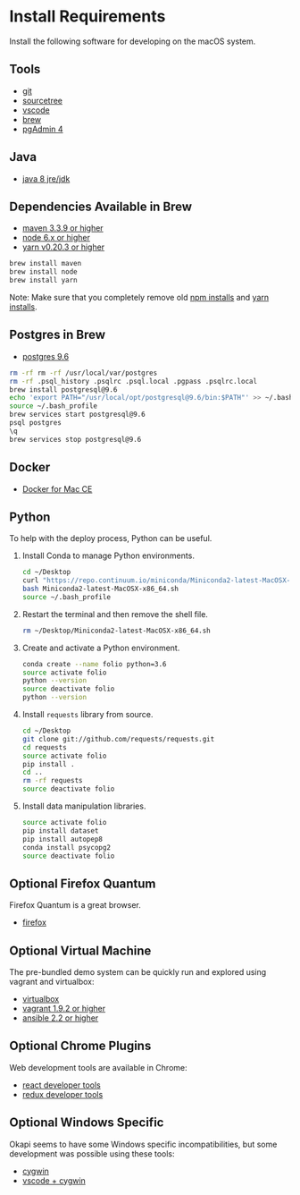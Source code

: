 # Install Requirements

Install the following software for developing on the macOS system.

## Tools

- [git](https://git-scm.com/downloads)
- [sourcetree](https://www.sourcetreeapp.com/)
- [vscode](https://code.visualstudio.com/docs/setup/mac)
- [brew](https://brew.sh/)
- [pgAdmin 4](https://www.pgadmin.org/download/pgadmin-4-macos/)

## Java

- [java 8 jre/jdk](http://www.oracle.com/technetwork/java/javase/downloads/jdk8-downloads-2133151.html)

## Dependencies Available in Brew

- [maven 3.3.9 or higher](https://maven.apache.org/install.html)
- [node 6.x or higher](https://nodejs.org/en/download/)
- [yarn v0.20.3 or higher](https://yarnpkg.com/en/)

```bash
brew install maven
brew install node
brew install yarn
```

Note: Make sure that you completely remove old [npm installs](https://stackoverflow.com/questions/11177954/how-do-i-completely-uninstall-node-js-and-reinstall-from-beginning-mac-os-x) and [yarn installs](https://stackoverflow.com/questions/42334978/how-do-i-uninstall-yarn).

## Postgres in Brew

- [postgres 9.6](https://www.postgresql.org/)

```bash
rm -rf rm -rf /usr/local/var/postgres
rm -rf .psql_history .psqlrc .psql.local .pgpass .psqlrc.local
brew install postgresql@9.6
echo 'export PATH="/usr/local/opt/postgresql@9.6/bin:$PATH"' >> ~/.bash_profile
source ~/.bash_profile
brew services start postgresql@9.6
psql postgres
\q
brew services stop postgresql@9.6
```

## Docker

- [Docker for Mac CE](https://www.docker.com/community-edition)

## Python

To help with the deploy process, Python can be useful.

1. Install Conda to manage Python environments.
    ```bash
    cd ~/Desktop
    curl "https://repo.continuum.io/miniconda/Miniconda2-latest-MacOSX-x86_64.sh" -o "Miniconda2-latest-MacOSX-x86_64.sh"
    bash Miniconda2-latest-MacOSX-x86_64.sh
    source ~/.bash_profile
    ```
1. Restart the terminal and then remove the shell file.
    ```bash
    rm ~/Desktop/Miniconda2-latest-MacOSX-x86_64.sh
    ```
1. Create and activate a Python environment.
    ```bash
    conda create --name folio python=3.6
    source activate folio
    python --version
    source deactivate folio
    python --version
    ```
1. Install `requests` library from source.
    ```bash
    cd ~/Desktop
    git clone git://github.com/requests/requests.git
    cd requests
    source activate folio
    pip install .
    cd ..
    rm -rf requests
    source deactivate folio
    ```
1. Install data manipulation libraries.
    ```bash
    source activate folio
    pip install dataset
    pip install autopep8
    conda install psycopg2
    source deactivate folio
    ```

## Optional Firefox Quantum

Firefox Quantum is a great browser.

- [firefox](https://www.mozilla.org/en-US/firefox/)

## Optional Virtual Machine

The pre-bundled demo system can be quickly run and explored using vagrant and virtualbox:

- [virtualbox](https://www.virtualbox.org/wiki/Downloads)
- [vagrant 1.9.2 or higher](https://www.vagrantup.com/)
- [ansible 2.2 or higher](http://docs.ansible.com/ansible/latest/intro_installation.html)

## Optional Chrome Plugins

Web development tools are available in Chrome:

- [react developer tools](https://chrome.google.com/webstore/detail/react-developer-tools/fmkadmapgofadopljbjfkapdkoienihi)
- [redux developer tools](https://chrome.google.com/webstore/detail/redux-devtools/lmhkpmbekcpmknklioeibfkpmmfibljd?hl=en)

## Optional Windows Specific

Okapi seems to have some Windows specific incompatibilities, but some development was possible using these tools:

- [cygwin](http://www.cygwin.com/)
- [vscode + cygwin](https://github.com/Microsoft/vscode/issues/14977)
